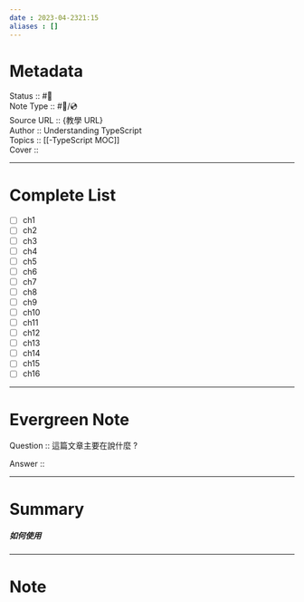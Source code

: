 ```yaml
---
date : 2023-04-2321:15
aliases : []
---
```

# Metadata
Status :: #🌱 <br>
Note Type :: #📨/💿 <br>
Source URL :: {教學 URL} <br>
Author :: Understanding TypeScript <br>
Topics :: [[-TypeScript MOC]] <br>
Cover ::

---
# Complete List

- [ ] ch1
- [ ] ch2
- [ ] ch3
- [ ] ch4
- [ ] ch5
- [ ] ch6
- [ ] ch7
- [ ] ch8
- [ ] ch9
- [ ] ch10
- [ ] ch11
- [ ] ch12
- [ ] ch13
- [ ] ch14
- [ ] ch15
- [ ] ch16

---
# Evergreen Note

Question :: 這篇文章主要在說什麼 ?

Answer ::

---

# Summary 
##### 如何使用
---

# Note